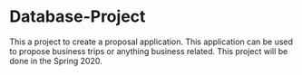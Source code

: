 # Database-Project
This a project to create a proposal application. This application can be used to propose business trips or anything business related. This project will be done in the Spring 2020. 
